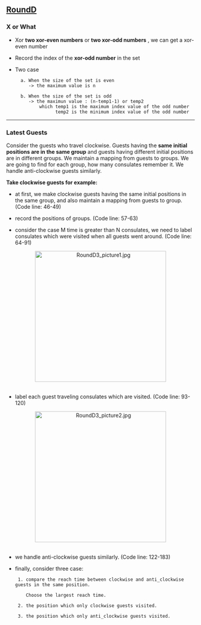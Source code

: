 ## [RoundD](https://codingcompetitions.withgoogle.com/kickstart/round/0000000000051061)

### X or What

- Xor **two xor-even numbers** or **two xor-odd numbers** , we can get a xor-even number

- Record the index of the **xor-odd number** in the set

- Two case

        a. When the size of the set is even
           -> the maximum value is n
            
        b. When the size of the set is odd
           -> the maximun value : (n-temp1-1) or temp2
               which temp1 is the maximum index value of the odd number
                     temp2 is the minimum index value of the odd number

---

### Latest Guests

Consider the guests who travel clockwise. Guests having the **same initial positions are in the same group** and guests having different initial positions are in different groups. We maintain a mapping from guests to groups. We are going to find for each group, how many consulates remember it. We handle anti-clockwise guests similarly.

**Take clockwise guests for example:**

- at first, we make clockwise guests having the same initial positions in the same group, and also maintain a mapping from guests to group. (Code line: 46-49)

- record the positions of groups. (Code line: 57-63)

- consider the case M time is greater than N consulates, we need to label consulates which were visited when all guests went around. (Code line: 64-91)

<div align=center>
<img src="https://github.com/wayne1116/2019_Google_KickStart/blob/master/RoundD/RoundD3_picture1.jpg" width="350" alt="RoundD3_picture1.jpg"> 
</div><br />  
  
  
- label each guest traveling consulates which are visited. (Code line: 93-120)  
  
<div align=center>
<img src="https://github.com/wayne1116/2019_Google_KickStart/blob/master/RoundD/RoundD3_picture2.jpg" width="350" alt="RoundD3_picture2.jpg"> 
</div><br />

- we handle anti-clockwise guests similarly. (Code line: 122-183)

- finally, consider three case:
  
  ```
   1. compare the reach time between clockwise and anti_clockwise guests in the same position. 
      
      Choose the largest reach time.
   
   2. the position which only clockwise guests visited.
   
   3. the position which only anti_clockwise guests visited.
  ```
  
